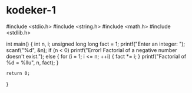 # kodeker-1 
#include <stdio.h>
#include <string.h>
#include <math.h>
#include <stdlib.h>

int main() {
    int n, i;
    unsigned long long fact = 1;
    printf("Enter an integer: ");
    scanf("%d", &n);
    if (n < 0)
        printf("Error! Factorial of a negative number doesn't exist.");
    else {
        for (i = 1; i <= n; ++i) {
            fact *= i;
        }
        printf("Factorial of %d = %llu", n, fact);
    }

    return 0;
}
